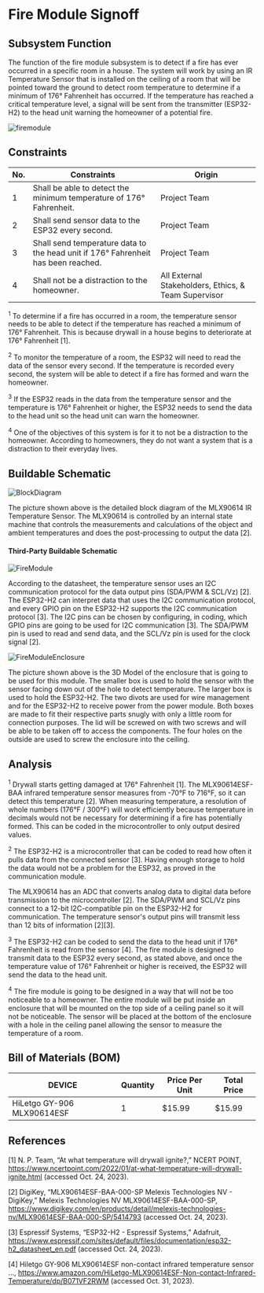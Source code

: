 # Fire Module Signoff

## Subsystem Function
The function of the fire module subsystem is to detect if a fire has ever occurred in a specific room in a house. The system will work by using an IR Temperature Sensor that is installed on the ceiling of a room that will be pointed toward the ground to detect room temperature to determine if a minimum of 176&deg; Fahrenheit has occurred. If the temperature has reached a critical temperature level, a signal will be sent from the transmitter (ESP32-H2) to the head unit warning the homeowner of a potential fire.

![firemodule](https://github.com/jacksonrwoodard/HouseHealthMonitoring/assets/142913669/e768ff15-9812-4a0a-b979-6f65d493c14f)

## Constraints
| No. | Constraints | Origin |
| --- | ----------- | ------ |
|  1  | Shall be able to detect the minimum temperature of 176&deg; Fahrenheit. | Project Team |
|  2  | Shall send sensor data to the ESP32 every second. | Project Team |
|  3  | Shall send temperature data to the head unit if 176&deg; Fahrenheit has been reached. | Project Team |
|  4  | Shall not be a distraction to the homeowner. | All External Stakeholders, Ethics, & Team Supervisor |

<sup>1</sup> To determine if a fire has occurred in a room, the temperature sensor needs to be able to detect if the temperature has reached a minimum of 176&deg; Fahrenheit. This is because drywall in a house begins to deteriorate at 176&deg; Fahrenheit [1]. 

<sup>2</sup> To monitor the temperature of a room, the ESP32 will need to read the data of the sensor every second. If the temperature is recorded every second, the system will be able to detect if a fire has formed and warn the homeowner.

<sup>3</sup> If the ESP32 reads in the data from the temperature sensor and the temperature is 176&deg; Fahrenheit or higher, the ESP32 needs to send the data to the head unit so the head unit can warn the homeowner.

<sup>4</sup> One of the objectives of this system is for it to not be a distraction to the homeowner. According to homeowners, they do not want a system that is a distraction to their everyday lives.

## Buildable Schematic

![BlockDiagram](https://github.com/jacksonrwoodard/HouseHealthMonitoring/assets/142913669/af28eb34-ada7-40e6-9d11-8862e578e8f3)

The picture shown above is the detailed block diagram of the MLX90614 IR Temperature Sensor. The MLX90614 is controlled by an internal state machine that controls the measurements and calculations of the object and ambient temperatures and does the post-processing to output the data [2].

#### Third-Party Buildable Schematic

![FireModule](https://github.com/jacksonrwoodard/HouseHealthMonitoring/assets/142913669/d180af4c-1e48-4b2a-a8f1-ce3f089e9a83)

According to the datasheet, the temperature sensor uses an I2C communication protocol for the data output pins (SDA/PWM & SCL/Vz) [2]. The ESP32-H2 can interpret data that uses the I2C communication protocol, and every GPIO pin on the ESP32-H2 supports the I2C communication protocol [3]. The I2C pins can be chosen by configuring, in coding, which GPIO pins are going to be used for I2C communication [3]. The SDA/PWM pin is used to read and send data, and the SCL/Vz pin is used for the clock signal [2].

![FireModuleEnclosure](https://github.com/jacksonrwoodard/HouseHealthMonitoring/assets/142913669/1a0c1469-771a-40c7-84a5-148f20308453)

The picture shown above is the 3D Model of the enclosure that is going to be used for this module. The smaller box is used to hold the sensor with the sensor facing down out of the hole to detect temperature. The larger box is used to hold the ESP32-H2. The two divots are used for wire management and for the ESP32-H2 to receive power from the power module. Both boxes are made to fit their respective parts snugly with only a little room for connection purposes. The lid will be screwed on with two screws and will be able to be taken off to access the components. The four holes on the outside are used to screw the enclosure into the ceiling.


## Analysis

<sup>1</sup> Drywall starts getting damaged at 176&deg; Fahrenheit [1]. The MLX90614ESF-BAA infrared temperature sensor measures from -70&deg;F to 716&deg;F, so it can detect this temperature [2]. When measuring temperature, a resolution of whole numbers (176&deg;F / 300&deg;F) will work efficiently because temperature in decimals would not be necessary for determining if a fire has potentially formed. This can be coded in the microcontroller to only output desired values.

<sup>2</sup> The ESP32-H2 is a microcontroller that can be coded to read how often it pulls data from the connected sensor [3]. Having enough storage to hold the data would not be a problem for the ESP32, as proved in the communication module. 

The MLX90614 has an ADC that converts analog data to digital data before transmission to the microcontroller [2]. The SDA/PWM and SCL/Vz pins connect to a 12-bit I2C-compatible pin on the ESP32-H2 for communication. The temperature sensor's output pins will transmit less than 12 bits of information [2][3].

<sup>3</sup> The ESP32-H2 can be coded to send the data to the head unit if 176&deg; Fahrenheit is read from the sensor [4]. The fire module is designed to transmit data to the ESP32 every second, as stated above, and once the temperature value of 176&deg; Fahrenheit or higher is received, the ESP32 will send the data to the head unit.

<sup>4</sup> The fire module is going to be designed in a way that will not be too noticeable to a homeowner. The entire module will be put inside an enclosure that will be mounted on the top side of a ceiling panel so it will not be noticeable. The sensor will be placed at the bottom of the enclosure with a hole in the ceiling panel allowing the sensor to measure the temperature of a room.

## Bill of Materials (BOM)
| DEVICE | Quantity | Price Per Unit | Total Price |
| ------ | -------- | -------------- | ----------- |
|  HiLetgo GY-906 MLX90614ESF | 1 | $15.99 | $15.99 |

## References

[1] N. P. Team, “At what temperature will drywall ignite?,” NCERT POINT, https://www.ncertpoint.com/2022/01/at-what-temperature-will-drywall-ignite.html (accessed Oct. 24, 2023).

[2] DigiKey, “MLX90614ESF-BAA-000-SP Melexis Technologies NV - DigiKey,” Melexis Technologies NV MLX90614ESF-BAA-000-SP, https://www.digikey.com/en/products/detail/melexis-technologies-nv/MLX90614ESF-BAA-000-SP/5414793 (accessed Oct. 24, 2023). 

[3] Espressif Systems, “ESP32-H2 - Espressif Systems,” Adafruit, https://www.espressif.com/sites/default/files/documentation/esp32-h2_datasheet_en.pdf (accessed Oct. 24, 2023).

[4] Hiletgo GY-906 MLX90614ESF non-contact infrared temperature sensor ..., https://www.amazon.com/HiLetgo-MLX90614ESF-Non-contact-Infrared-Temperature/dp/B071VF2RWM (accessed Oct. 31, 2023). 
